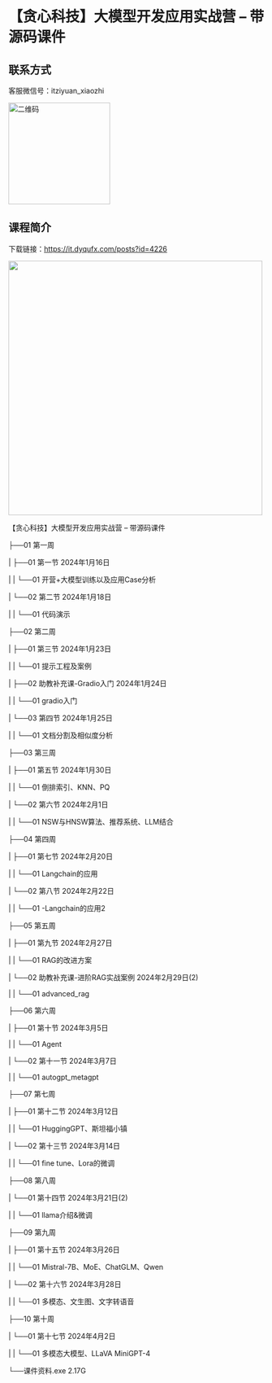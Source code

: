 # 【贪心科技】大模型开发应用实战营 &#8211; 带源码课件

## 联系方式

客服微信号：itziyuan_xiaozhi

<img src="https://ziyuanyun.oss-cn-guangzhou.aliyuncs.com/common/20240614073449/666b82192834a.jpg" width="200" height="200" alt="二维码">

## 课程简介

下载链接：https://it.dyqufx.com/posts?id=4226

<img src="https://ziyuanyun.oss-cn-guangzhou.aliyuncs.com/yun/20240704074002/6685e15232c7d.jpg" width="500" alt="">

  

 【贪心科技】大模型开发应用实战营 &#8211; 带源码课件

 ├──01 第一周

 | ├──01 第一节 2024年1月16日

 | | └──01 开营+大模型训练以及应用Case分析

 | └──02 第二节 2024年1月18日

 | | └──01 代码演示

 ├──02 第二周

 | ├──01 第三节 2024年1月23日

 | | └──01 提示工程及案例

 | ├──02 助教补充课-Gradio入门 2024年1月24日

 | | └──01 gradio入门

 | └──03 第四节 2024年1月25日

 | | └──01 文档分割及相似度分析

 ├──03 第三周

 | ├──01 第五节 2024年1月30日

 | | └──01 倒排索引、KNN、PQ

 | └──02 第六节 2024年2月1日

 | | └──01 NSW与HNSW算法、推荐系统、LLM结合

 ├──04 第四周

 | ├──01 第七节 2024年2月20日

 | | └──01 Langchain的应用

 | └──02 第八节 2024年2月22日

 | | └──01 -Langchain的应用2

 ├──05 第五周

 | ├──01 第九节 2024年2月27日

 | | └──01 RAG的改进方案

 | └──02 助教补充课-进阶RAG实战案例 2024年2月29日(2)

 | | └──01 advanced_rag

 ├──06 第六周

 | ├──01 第十节 2024年3月5日

 | | └──01 Agent

 | └──02 第十一节 2024年3月7日

 | | └──01 autogpt_metagpt

 ├──07 第七周

 | ├──01 第十二节 2024年3月12日

 | | └──01 HuggingGPT、斯坦福小镇

 | └──02 第十三节 2024年3月14日

 | | └──01 fine tune、Lora的微调

 ├──08 第八周

 | └──01 第十四节 2024年3月21日(2)

 | | └──01 llama介绍&amp;微调

 ├──09 第九周

 | ├──01 第十五节 2024年3月26日

 | | └──01 Mistral-7B、MoE、ChatGLM、Qwen

 | └──02 第十六节 2024年3月28日

 | | └──01 多模态、文生图、文字转语音

 ├──10 第十周

 | └──01 第十七节 2024年4月2日

 | | └──01 多模态大模型、LLaVA MiniGPT-4

 └──课件资料.exe 2.17G

  